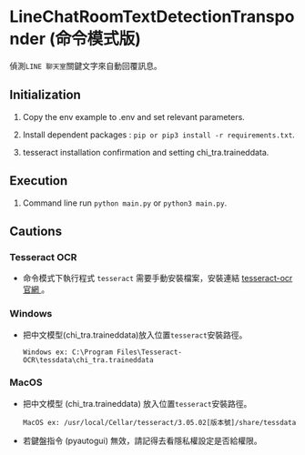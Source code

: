 ﻿# LineChatRoomTextDetectionTransponder (命令模式版)

偵測`LINE 聊天室`關鍵文字來自動回覆訊息。

## Initialization

1. Copy the env example to .env and set relevant parameters.

2. Install dependent packages : `pip or pip3 install -r requirements.txt`.

3. tesseract installation confirmation and setting chi_tra.traineddata.

## Execution

1. Command line run `python main.py` or `python3 main.py`.

## Cautions

### Tesseract OCR

* 命令模式下執行程式 `tesseract` 需要手動安裝檔案，安裝連結 <a href="https://tesseract-ocr.github.io/tessdoc/Installation.html">tesseract-ocr 官網 </a>。

###  Windows

*  把中文模型(chi_tra.traineddata)放入位置`tesseract`安裝路徑。

    ```
    Windows ex: C:\Program Files\Tesseract-OCR\tessdata\chi_tra.traineddata 
    ```
### MacOS

* 把中文模型 (chi_tra.traineddata) 放入位置`tesseract`安裝路徑。
   
   ```
   MacOS ex: /usr/local/Cellar/tesseract/3.05.02[版本號]/share/tessdata
   ```

* 若鍵盤指令 (pyautogui) 無效，請記得去看隱私權設定是否給權限。

